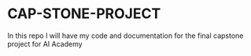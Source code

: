 # CAP-STONE-PROJECT
In this repo I will have my code and documentation for the final capstone project for AI Academy 
